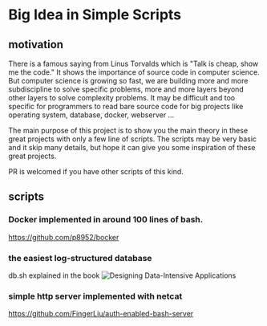 # Big Idea in Simple Scripts

## motivation

There is a famous saying from Linus Torvalds which is "Talk is cheap, show me the code."
It shows the importance of source code in computer science.
But computer science is growing so fast, we are building more and more subdiscipline to solve 
specific problems, more and more layers beyond other layers to solve complexity problems.
It may be difficult and too specific for programmers to read bare source code for big projects
like operating system, database, docker, webserver ...

The main purpose of this project is to show you the main theory in these great projects with only
a few line of scripts.
The scripts may be very basic and it skip many details, but hope it can give you some inspiration 
of these great projects.

PR is welcomed if you have other scripts of this kind.


## scripts

### Docker implemented in around 100 lines of bash.
https://github.com/p8952/bocker

### the easiest log-structured database

db.sh
explained in the book ![Designing Data-Intensive Applications](https://www.oreilly.com/library/view/designing-data-intensive-applications/9781491903063/)

### simple http server implemented with netcat

https://github.com/FingerLiu/auth-enabled-bash-server
